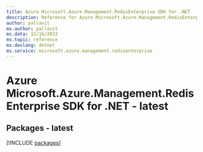 ```yaml
---
title: Azure Microsoft.Azure.Management.RedisEnterprise SDK for .NET
description: Reference for Azure Microsoft.Azure.Management.RedisEnterprise SDK for .NET
author: pallavit
ms.author: pallavit
ms.data: 12/16/2022
ms.topic: reference
ms.devlang: dotnet
ms.service: microsoft.azure.management.redisenterprise
---
```

# Azure Microsoft.Azure.Management.RedisEnterprise SDK for .NET - latest
## Packages - latest
[!INCLUDE [packages](microsoft.azure.management.redisenterprise-index.md)]